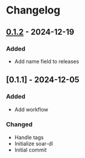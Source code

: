 # Changelog

## [0.1.2] - 2024-12-19

### Added

- Add name field to releases

## [0.1.1] - 2024-12-05

### Added

- Add workflow

### Changed

- Handle tags
- Initialize soar-dl
- Initial commit

[0.1.2]: https://github.com/pkgforge/soar-dl/compare/v0.1.1..v0.1.2

<!-- generated by git-cliff -->
